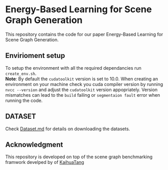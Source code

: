 # Energy-Based Learning for Scene Graph Generation
This repository contains the code for our paper Energy-Based Learning for Scene Graph Generation.

## Envirioment setup
To setup the environment with all the required dependancies run `create_env.sh`. 
\
**Note**: By default the `cudatoolkit` version is set to 10.0. When creating an environment on your machine check you cuda compiler version by running `nvcc --version` and adjust the `cudatoolkit` version appopriately. Version mismatches can lead to the `build` failing or `segmentaion fault` error when running the code.

## DATASET
Check [Dataset.md](https://github.com/mods333/energy-based-scene-graph/blob/master/DATASET.md) for details on downloading the datasets.

## Acknowledgment
This repository is developed on top of the scene graph benchmarking framwork develped by of [KaihuaTang](https://github.com/KaihuaTang/Scene-Graph-Benchmark.pytorch)
